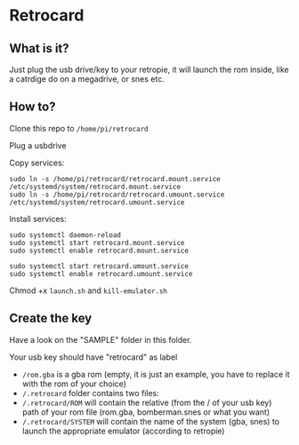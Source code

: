 # Retrocard

## What is it?

Just plug the usb drive/key to your retropie, it will launch the rom inside, like a catrdige do on a megadrive, or snes etc.

## How to?

Clone this repo to ``/home/pi/retrocard``

Plug a usbdrive

Copy services:

```shell
sudo ln -s /home/pi/retrocard/retrocard.mount.service /etc/systemd/system/retrocard.mount.service
sudo ln -s /home/pi/retrocard/retrocard.umount.service /etc/systemd/system/retrocard.umount.service
```

Install services:
```shell
sudo systemctl daemon-reload
sudo systemctl start retrocard.mount.service
sudo systemctl enable retrocard.mount.service  

sudo systemctl start retrocard.umount.service
sudo systemctl enable retrocard.umount.service
```

Chmod +x ``launch.sh`` and ``kill-emulator.sh``

## Create the key

Have a look on the "SAMPLE" folder in this folder.

Your usb key should have "retrocard" as label

- ``/rom.gba`` is a gba rom (empty, it is just an example, you have to replace it with the rom of your choice)
- ``/.retrocard`` folder contains two files:
- ``/.retrocard/ROM`` will contain the relative (from the / of your usb key) path of your rom file (rom.gba, bomberman.snes or what you want)
- ``/.retrocard/SYSTEM`` will contain the name of the system (gba, snes) to launch the appropriate emulator (according to retropie)
